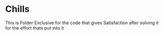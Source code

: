 # Chills
This is Folder Exclusive for the code that gives Satisfaction after solving it for the effort thats put into it 
